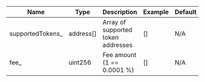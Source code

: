 |Name|Type|Description|Example|Default|
|--- |---|---|---|---|
|supportedTokens_|address[]|Array of supported token addresses|[]|N/A|
|fee_|uint256|Fee amount (1 == 0.0001 %)|[]|N/A|



